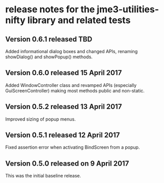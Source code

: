 # release notes for the jme3-utilities-nifty library and related tests

## Version 0.6.1 released TBD

Added informational dialog boxes and changed APIs, renaming showDialog() and
 showPopup() methods.

## Version 0.6.0 released 15 April 2017

Added WindowController class and revamped APIs (especially GuiScreenController)
 making most methods public and non-static.

## Version 0.5.2 released 13 April 2017

Improved sizing of popup menus.

## Version 0.5.1 released 12 April 2017

Fixed assertion error when activating BindScreen from a popup.

## Version 0.5.0 released on 9 April 2017

This was the initial baseline release.